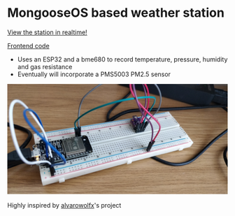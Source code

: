 # MongooseOS based weather station

[View the station in realtime!](https://weather.sthn.io/)

[Frontend code](https://github.com/JoeSouthan/weather-station-firebase)

- Uses an ESP32 and a bme680 to record temperature, pressure, humidity and gas resistance
- Eventually will incorporate a PMS5003 PM2.5 sensor

![Board](doc/board.jpg)

Highly inspired by [alvarowolfx](https://github.com/alvarowolfx/weather-station-gcp-mongoose-os)'s project
